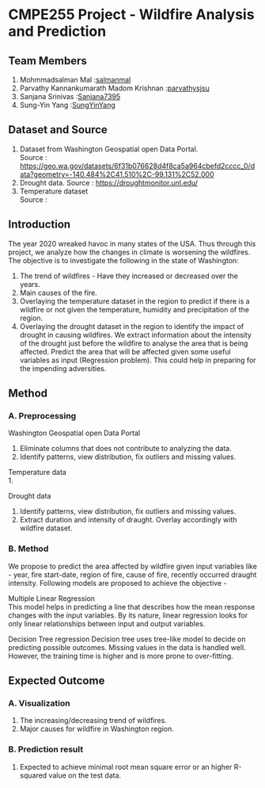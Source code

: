 # CMPE255 Project - Wildfire Analysis and Prediction

## Team Members
1. Mohmmadsalman Mal :[salmanmal](https://github.com/salmanmal)
2. Parvathy Kannankumarath Madom Krishnan :[parvathysjsu](https://github.com/parvathysjsu)
3. Sanjana Srinivas :[Sanjana7395](https://github.com/Sanjana7395)
4. Sung-Yin Yang :[SungYinYang](https://github.com/SungYinYang)

## Dataset and Source
1. Dataset from Washington Geospatial open Data Portal.  
Source : https://geo.wa.gov/datasets/6f31b076628d4f8ca5a964cbefd2cccc_0/data?geometry=-140.484%2C41.510%2C-99.131%2C52.000    
2. Drought data.
Source : https://droughtmonitor.unl.edu/
3. Temperature dataset      
Source : 

## Introduction
The year 2020 wreaked havoc in many states of the USA. Thus through this project, we analyze 
how the changes in climate is worsening the wildfires. The objective is to investigate the 
following in the state of Washington:
1. The trend of wildfires - Have they increased or decreased over the years. 
2. Main causes of the fire.
3. Overlaying the temperature dataset in the region to predict if there is a wildfire or
not given the temperature, humidity and precipitation of the region.
4. Overlaying the drought dataset in the region to identify the impact of 
drought in causing wildfires. We extract information about the intensity of the drought just 
before the wildfire to analyse the area that is being affected. Predict the area that will be 
affected given some useful variables as input (Regression problem). This could help in 
preparing for the impending adversities.

## Method
### A. Preprocessing
Washington Geospatial open Data Portal      
1. Eliminate columns that does not contribute to analyzing the data.
2. Identify patterns, view distribution, fix outliers and missing values.

Temperature data        
1. 

Drought data
1. Identify patterns, view distribution, fix outliers and missing values.
2. Extract duration and intensity of draught. Overlay accordingly with wildfire dataset.

### B. Method
We propose to predict the area affected by wildfire given input variables like - year,
fire start-date, region of fire, cause of fire, recently occurred draught intensity.
Following models are proposed to achieve the objective - 

Multiple Linear Regression      
This model helps in predicting a line that describes how the mean response changes with 
the input variables. By its nature, linear regression looks for only linear relationships
between input and output variables. 

Decision Tree regression
Decision tree uses tree-like model to decide on predicting possible outcomes. Missing values
in the data is handled well. However, the training time is higher and is more prone to
over-fitting.


## Expected Outcome
### A. Visualization
1. The increasing/decreasing trend of wildfires.
2. Major causes for wildfire in Washington region.

### B. Prediction result
1. Expected to achieve minimal root mean square error or an 
higher R-squared value on the test data.
